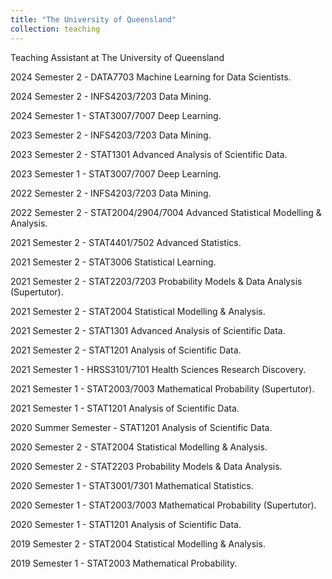 ```yaml
---
title: "The University of Queensland"
collection: teaching
---
```


Teaching Assistant at The University of Queensland

2024 Semester 2 - DATA7703 Machine Learning for Data Scientists.

2024 Semester 2 - INFS4203/7203 Data Mining. 

2024 Semester 1 - STAT3007/7007 Deep Learning.

2023 Semester 2 - INFS4203/7203 Data Mining.

2023 Semester 2 - STAT1301 Advanced Analysis of Scientific Data.

2023 Semester 1 - STAT3007/7007 Deep Learning.

2022 Semester 2 - INFS4203/7203 Data Mining.

2022 Semester 2 - STAT2004/2904/7004 Advanced Statistical Modelling & Analysis.

2021 Semester 2 - STAT4401/7502 Advanced Statistics.

2021 Semester 2 - STAT3006 Statistical Learning.

2021 Semester 2 - STAT2203/7203 Probability Models & Data Analysis (Supertutor).

2021 Semester 2 - STAT2004 Statistical Modelling & Analysis.

2021 Semester 2 - STAT1301 Advanced Analysis of Scientific Data.

2021 Semester 2 - STAT1201 Analysis of Scientific Data.

2021 Semester 1 - HRSS3101/7101 Health Sciences Research Discovery.

2021 Semester 1 - STAT2003/7003 Mathematical Probability (Supertutor).

2021 Semester 1 - STAT1201 Analysis of Scientific Data.

2020 Summer Semester - STAT1201 Analysis of Scientific Data.

2020 Semester 2 - STAT2004 Statistical Modelling & Analysis.

2020 Semester 2 - STAT2203 Probability Models & Data Analysis.

2020 Semester 1 - STAT3001/7301 Mathematical Statistics.

2020 Semester 1 - STAT2003/7003 Mathematical Probability (Supertutor).

2020 Semester 1 - STAT1201 Analysis of Scientific Data.

2019 Semester 2 - STAT2004 Statistical Modelling & Analysis.

2019 Semester 1 - STAT2003 Mathematical Probability.

